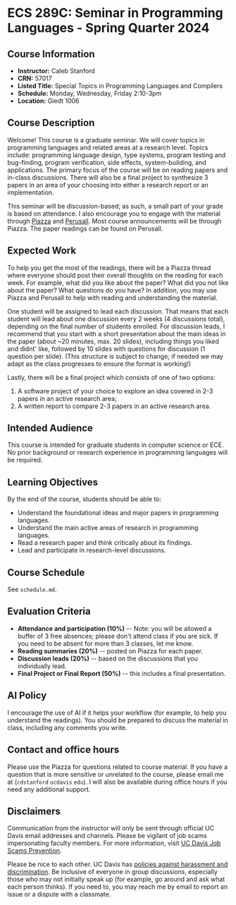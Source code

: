 # ECS 289C: Seminar in Programming Languages - Spring Quarter 2024

## Course Information

- **Instructor:** Caleb Stanford
- **CRN:** 57017
- **Listed Title:** Special Topics in Programming Languages and Compilers
- **Schedule:** Monday, Wednesday, Friday 2:10-3pm
- **Location:** Giedt 1006

## Course Description

Welcome! This course is a graduate seminar.
We will cover topics in programming languages and related areas at a research level. Topics include: programming language design, type systems, program testing and bug-finding, program verification, side effects, system-building, and applications. The primary focus of the course will be on reading papers and in-class discussions. There will also be a final project to synthesize 3 papers in an area of your choosing into either a research report or an implementation.

This seminar will be discussion-based; as such, a small part of your grade is based on attendance. I also encourage you to engage with the material through [Piazza](https://piazza.com/class/lt90mfmxztd4zy) and [Perusall](https://app.perusall.com/join/stanford-mbthq).
Most course announcements will be through Piazza.
The paper readings can be found on Perusall.

## Expected Work

To help you get the most of the readings, there will be a Piazza thread where everyone should post their overall thoughts on the reading for each week.
For example, what did you like about the paper? What did you not like about the paper? What questions do you have?
In addition, you may use Piazza and Perusall to help with reading and understanding the material.

One student will be assigned to lead each discussion.
That means that each student will lead about one discussion every 2 weeks (4 discussions total), depending on the final number of students enrolled.
For discussion leads, I recommend that you start with a short presentation about the main ideas in the paper (about ~20 minutes, max. 20 slides), including things you liked and didnt' like, followed by 10 slides with questions for discussion (1 question per slide).
(This structure is subject to change; if needed we may adapt as the class progresses to ensure the format is working!)

Lastly, there will be a final project which consists of one of two options:
1. A software project of your choice to explore an idea covered in 2-3 papers in an active research area;
2. A written report to compare 2-3 papers in an active research area.

## Intended Audience

This course is intended for graduate students in computer science or ECE.
No prior background or research experience in programming languages will be required.

## Learning Objectives

By the end of the course, students should be able to:
- Understand the foundational ideas and major papers in programming languages.
- Understand the main active areas of research in programming languages.
- Read a research paper and think critically about its findings.
- Lead and participate in research-level discussions.

## Course Schedule

See `schedule.md`.

## Evaluation Criteria

- **Attendance and participation (10%)** -- Note: you will be allowed a buffer of 3 free absences; please don't attend class if you are sick. If you need to be absent for more than 3 classes, let me know.
- **Reading summaries (20%)** -- posted on Piazza for each paper.
- **Discussion leads (20%)** -- based on the discussions that you individually lead.
- **Final Project or Final Report (50%)** -- this includes a final presentation.

## AI Policy

I encourage the use of AI if it helps your workflow (for example, to help you understand the readings).
You should be prepared to discuss the material in class, including any comments you write.

## Contact and office hours

Please use the Piazza for questions related to course material.
If you have a question that is more sensitive or unrelated to the course, please email me at (`cdstanford` `ucdavis` `edu`).
I will also be available during office hours if you need any additional support.

## Disclaimers

Communication from the instructor will only be sent through official UC Davis email addresses and channels. Please be vigilant of job scams impersonating faculty members. For more information, visit [UC Davis Job Scams Prevention](https://icc.ucdavis.edu/find/scams).

Please be nice to each other.
UC Davis has [policies against harassment and discrimination](https://hr.ucdavis.edu/departments/elr/preventing-discrimination-harassment).
Be inclusive of everyone in group discussions, especially those who may not initially speak up (for example, go around and ask what each person thinks).
If you need to, you may reach me by email to report an issue or a dispute with a classmate.

